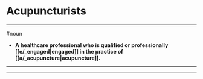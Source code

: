 # Acupuncturists
---
#noun
- **A healthcare professional who is qualified or professionally [[e/_engaged|engaged]] in the practice of [[a/_acupuncture|acupuncture]].**
---
---

